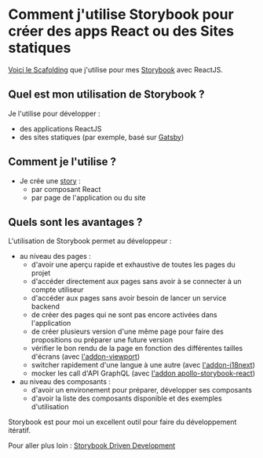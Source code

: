 # Comment j'utilise Storybook pour créer des apps React ou des Sites statiques

[Voici le Scafolding](https://github.com/stephane-klein/storybook-reactjs-scaffolding) que j'utilise pour mes [Storybook](https://storybook.js.org/) avec ReactJS.

## Quel est mon utilisation de Storybook ?

Je l'utilise pour développer :

- des applications ReactJS
- des sites statiques (par exemple, basé sur [Gatsby](https://www.gatsbyjs.org/))

## Comment je l'utilise ?

- Je crée une [story](https://storybook.js.org/docs/basics/writing-stories/) :
  - par composant React
  - par page de l'application ou du site

## Quels sont les avantages ?

L'utilisation de Storybook permet au développeur :

- au niveau des pages :
  - d'avoir une aperçu rapide et exhaustive de toutes les pages du projet
  - d'accéder directement aux pages sans avoir à se connecter à un compte utiliseur
  - d'accéder aux pages sans avoir besoin de lancer un service backend
  - de créer des pages qui ne sont pas encore activées dans l'application
  - de créer plusieurs version d'une même page pour faire des propositions ou préparer une future version
  - vérifier le bon rendu de la page en fonction des différentes tailles d'écrans (avec [l'addon-viewport](https://github.com/storybookjs/storybook/tree/master/addons/viewport))
  - switcher rapidement d'une langue à une autre (avec [l'addon-i18next](https://github.com/fynncfchen/storybook-addon-i18next#readme))
  - mocker les call d'API GraphQL (avec [l'addon apollo-storybook-react](https://github.com/abhiaiyer91/apollo-storybook-decorator))
- au niveau des composants :
  - d'avoir un environement pour préparer, développer ses composants
  - d'avoir la liste des composants disponible et des exemples d'utilisation

Storybook est pour moi un excellent outil pour faire du développement itératif.

Pour aller plus loin : [Storybook Driven Development](https://medium.com/nulogy/storybook-driven-development-a3c517276c07)
